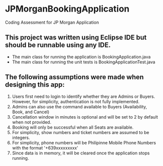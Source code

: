 # JPMorganBookingApplication
Coding Assessment for JP Morgan Application

## This project was written using Eclipse IDE but should be runnable using any IDE.
- The main class for running the application is BookingApplication.java
- The main class for running the unit tests is BookingApplicationTest.java

## The following assumptions were made when designing this app:
1. Users first need to login to identify whether they are Admins or Buyers. However, for simplicity, authentication is not fully implemented.
2. Admins can also use the command available to Buyers (Availability, Book, and Cancel)
3. Cancellation window in minutes is optional and will be set to 2 by default when not provided.
4. Booking will only be successful when all Seats are available.
5. For simplicity, show numbers and ticket numbers are assumed to be integers.
6. For simplicity, phone numbers will be Philipinne Mobile Phone Numbers with the format '+639xxxxxxxxx'
7. Since data is in memory, it will be cleared once the application stops running.
